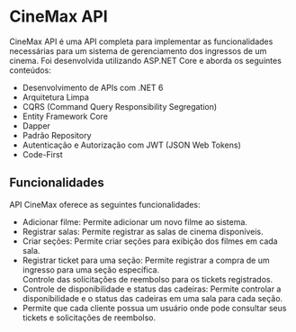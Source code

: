 
</head>
<body>
  <h1>CineMax API</h1>

  <p>
    CineMax API é uma API completa para implementar as funcionalidades necessárias para um sistema de gerenciamento dos ingressos de um cinema. Foi desenvolvida utilizando ASP.NET Core e aborda os seguintes conteúdos:
  </p>

  <ul>
    <li>Desenvolvimento de APIs com .NET 6</li>
    <li>Arquitetura Limpa</li>
    <li>CQRS (Command Query Responsibility Segregation)</li>
    <li>Entity Framework Core</li>
    <li>Dapper</li>
    <li>Padrão Repository</li>
    <li>Autenticação e Autorização com JWT (JSON Web Tokens)</li>
    <li>Code-First</li>
  </ul>

  <h2>Funcionalidades</h2>

  <p>
     API CineMax oferece as seguintes funcionalidades:
  </p>

  <ul>
    <li>Adicionar filme: Permite adicionar um novo filme ao sistema.</li>
    <li>Registrar salas: Permite registrar as salas de cinema disponíveis.</li>
    <li>Criar seções: Permite criar seções para exibição dos filmes em cada sala.</li>
    <li>Registrar ticket para uma seção: Permite registrar a compra de um ingresso para uma seção específica.</li>
    </li>Controle das solicitaçôes de reembolso para os tickets registrados.</li>
    <li>Controle de disponibilidade e status das cadeiras: Permite controlar a disponibilidade e o status das cadeiras em uma sala para cada seção.</li>
    <li>Permite que cada cliente possua um usuário onde pode consultar seus tickets e solicitações de reembolso.</li>
  </ul>
